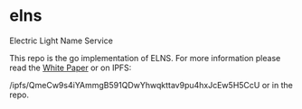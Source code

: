 # elns
Electric Light Name Service 

This repo is the go implementation of ELNS.
For more information please read the [White Paper](https://github.com/go-elns/elns/blob/main/ELNS.pdf) or on IPFS: 


/ipfs/QmeCw9s4iYAmmgB591QDwYhwqkttav9pu4hxJcEw5H5CcU or in the repo. 


